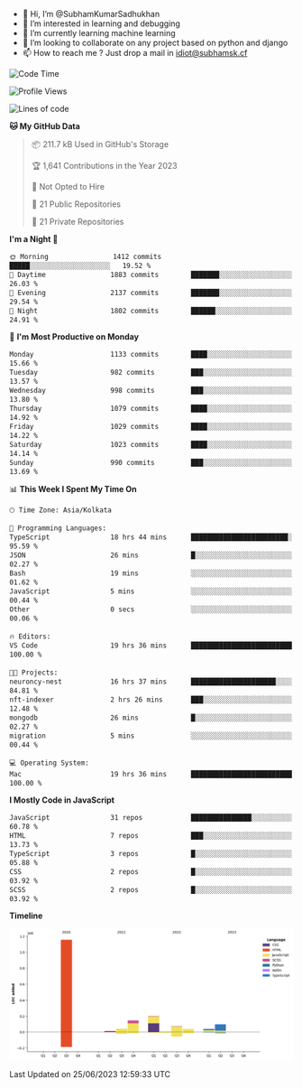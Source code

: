 - 👋 Hi, I’m @SubhamKumarSadhukhan
- 👀 I’m interested in learning and debugging
- 🌱 I’m currently learning machine learning
- 💞️ I’m looking to collaborate on any project based on python and django
- 📫 How to reach me ?
      Just drop a mail in idiot@subhamsk.cf

<!---
SubhamKumarSadhukhan/SubhamKumarSadhukhan is a ✨ special ✨ repository because its `README.md` (this file) appears on your GitHub profile.
You can click the Preview link to take a look at your changes.
--->


<!--START_SECTION:waka-->
![Code Time](http://img.shields.io/badge/Code%20Time-1%2C256%20hrs%209%20mins-blue)

![Profile Views](http://img.shields.io/badge/Profile%20Views-7-blue)

![Lines of code](https://img.shields.io/badge/From%20Hello%20World%20I%27ve%20Written-1.8%20million%20lines%20of%20code-blue)

**🐱 My GitHub Data** 

> 📦 211.7 kB Used in GitHub's Storage 
 > 
> 🏆 1,641 Contributions in the Year 2023
 > 
> 🚫 Not Opted to Hire
 > 
> 📜 21 Public Repositories 
 > 
> 🔑 21 Private Repositories 
 > 
**I'm a Night 🦉** 

```text
🌞 Morning                1412 commits        █████░░░░░░░░░░░░░░░░░░░░   19.52 % 
🌆 Daytime                1883 commits        ███████░░░░░░░░░░░░░░░░░░   26.03 % 
🌃 Evening                2137 commits        ███████░░░░░░░░░░░░░░░░░░   29.54 % 
🌙 Night                  1802 commits        ██████░░░░░░░░░░░░░░░░░░░   24.91 % 
```
📅 **I'm Most Productive on Monday** 

```text
Monday                   1133 commits        ████░░░░░░░░░░░░░░░░░░░░░   15.66 % 
Tuesday                  982 commits         ███░░░░░░░░░░░░░░░░░░░░░░   13.57 % 
Wednesday                998 commits         ███░░░░░░░░░░░░░░░░░░░░░░   13.80 % 
Thursday                 1079 commits        ████░░░░░░░░░░░░░░░░░░░░░   14.92 % 
Friday                   1029 commits        ████░░░░░░░░░░░░░░░░░░░░░   14.22 % 
Saturday                 1023 commits        ████░░░░░░░░░░░░░░░░░░░░░   14.14 % 
Sunday                   990 commits         ███░░░░░░░░░░░░░░░░░░░░░░   13.69 % 
```


📊 **This Week I Spent My Time On** 

```text
🕑︎ Time Zone: Asia/Kolkata

💬 Programming Languages: 
TypeScript               18 hrs 44 mins      ████████████████████████░   95.59 % 
JSON                     26 mins             █░░░░░░░░░░░░░░░░░░░░░░░░   02.27 % 
Bash                     19 mins             ░░░░░░░░░░░░░░░░░░░░░░░░░   01.62 % 
JavaScript               5 mins              ░░░░░░░░░░░░░░░░░░░░░░░░░   00.44 % 
Other                    0 secs              ░░░░░░░░░░░░░░░░░░░░░░░░░   00.06 % 

🔥 Editors: 
VS Code                  19 hrs 36 mins      █████████████████████████   100.00 % 

🐱‍💻 Projects: 
neuroncy-nest            16 hrs 37 mins      █████████████████████░░░░   84.81 % 
nft-indexer              2 hrs 26 mins       ███░░░░░░░░░░░░░░░░░░░░░░   12.48 % 
mongodb                  26 mins             █░░░░░░░░░░░░░░░░░░░░░░░░   02.27 % 
migration                5 mins              ░░░░░░░░░░░░░░░░░░░░░░░░░   00.44 % 

💻 Operating System: 
Mac                      19 hrs 36 mins      █████████████████████████   100.00 % 
```

**I Mostly Code in JavaScript** 

```text
JavaScript               31 repos            ███████████████░░░░░░░░░░   60.78 % 
HTML                     7 repos             ███░░░░░░░░░░░░░░░░░░░░░░   13.73 % 
TypeScript               3 repos             █░░░░░░░░░░░░░░░░░░░░░░░░   05.88 % 
CSS                      2 repos             █░░░░░░░░░░░░░░░░░░░░░░░░   03.92 % 
SCSS                     2 repos             █░░░░░░░░░░░░░░░░░░░░░░░░   03.92 % 
```



**Timeline**

![Lines of Code chart](https://raw.githubusercontent.com/SubhamKumarSadhukhan/SubhamKumarSadhukhan/main/assets/bar_graph.png)


 Last Updated on 25/06/2023 12:59:33 UTC
<!--END_SECTION:waka-->
